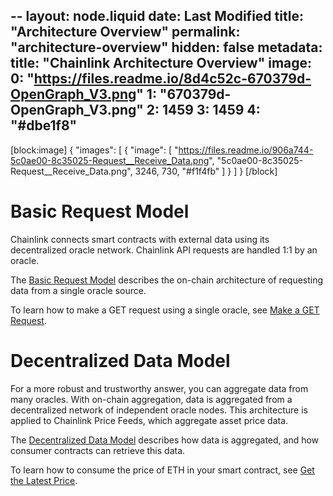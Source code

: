 --
layout: node.liquid
date: Last Modified
title: "Architecture Overview"
permalink: "architecture-overview"
hidden: false
metadata: 
  title: "Chainlink Architecture Overview"
  image: 
    0: "https://files.readme.io/8d4c52c-670379d-OpenGraph_V3.png"
    1: "670379d-OpenGraph_V3.png"
    2: 1459
    3: 1459
    4: "#dbe1f8"
---
[block:image]
{
  "images": [
    {
      "image": [
        "https://files.readme.io/906a744-5c0ae00-8c35025-Request__Receive_Data.png",
        "5c0ae00-8c35025-Request__Receive_Data.png",
        3246,
        730,
        "#f1f4fb"
      ]
    }
  ]
}
[/block]
# Basic Request Model

Chainlink connects smart contracts with external data using its decentralized oracle network. Chainlink API requests are handled 1:1 by an oracle.

The [Basic Request Model](../architecture-request-model) describes the on-chain architecture of requesting data from a single oracle source.

To learn how to make a GET request using a single oracle, see [Make a GET Request](../make-a-http-get-request).

# Decentralized Data Model

For a more robust and trustworthy answer, you can aggregate data from many oracles. With on-chain aggregation, data is aggregated from a decentralized network of independent oracle nodes. This architecture is applied to Chainlink Price Feeds, which aggregate asset price data.

The [Decentralized Data Model](../architecture-decentralized-model) describes how data is aggregated, and how consumer contracts can retrieve this data.

To learn how to consume the price of ETH in your smart contract, see [Get the Latest Price](../get-the-latest-price).